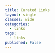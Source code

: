 ```yaml
---
title: Curated Links
layout: single
classes: wide
categories:
  - links
tags:
  - links
published: False
---
```


